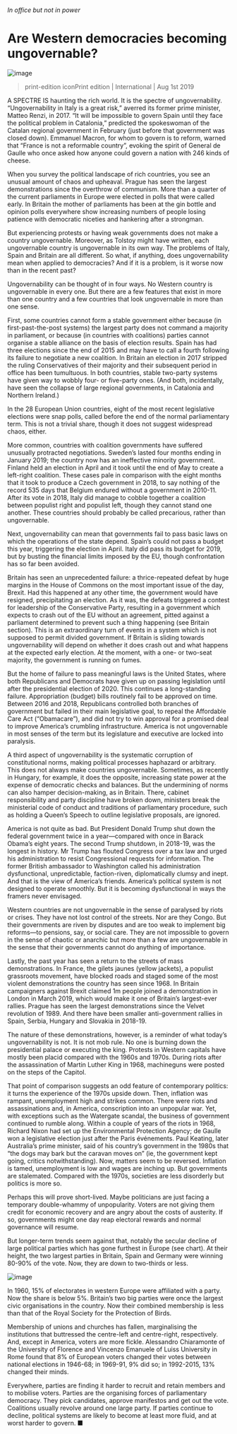 ###### In office but not in power
# Are Western democracies becoming ungovernable? 
![image](images/20190803_IRD001.jpg) 
> print-edition iconPrint edition | International | Aug 1st 2019 
A SPECTRE IS haunting the rich world. It is the spectre of ungovernability. “Ungovernability in Italy is a great risk,” averred its former prime minister, Matteo Renzi, in 2017. “It will be impossible to govern Spain until they face the political problem in Catalonia,” predicted the spokeswoman of the Catalan regional government in February (just before that government was closed down). Emmanuel Macron, for whom to govern is to reform, warned that “France is not a reformable country”, evoking the spirit of General de Gaulle who once asked how anyone could govern a nation with 246 kinds of cheese. 
When you survey the political landscape of rich countries, you see an unusual amount of chaos and upheaval. Prague has seen the largest demonstrations since the overthrow of communism. More than a quarter of the current parliaments in Europe were elected in polls that were called early. In Britain the mother of parliaments has been at the gin bottle and opinion polls everywhere show increasing numbers of people losing patience with democratic niceties and hankering after a strongman. 
But experiencing protests or having weak governments does not make a country ungovernable. Moreover, as Tolstoy might have written, each ungovernable country is ungovernable in its own way. The problems of Italy, Spain and Britain are all different. So what, if anything, does ungovernability mean when applied to democracies? And if it is a problem, is it worse now than in the recent past? 
Ungovernability can be thought of in four ways. No Western country is ungovernable in every one. But there are a few features that exist in more than one country and a few countries that look ungovernable in more than one sense. 
First, some countries cannot form a stable government either because (in first-past-the-post systems) the largest party does not command a majority in parliament, or because (in countries with coalitions) parties cannot organise a stable alliance on the basis of election results. Spain has had three elections since the end of 2015 and may have to call a fourth following its failure to negotiate a new coalition. In Britain an election in 2017 stripped the ruling Conservatives of their majority and their subsequent period in office has been tumultuous. In both countries, stable two-party systems have given way to wobbly four- or five-party ones. (And both, incidentally, have seen the collapse of large regional governments, in Catalonia and Northern Ireland.) 
In the 28 European Union countries, eight of the most recent legislative elections were snap polls, called before the end of the normal parliamentary term. This is not a trivial share, though it does not suggest widespread chaos, either. 
More common, countries with coalition governments have suffered unusually protracted negotiations. Sweden’s lasted four months ending in January 2019; the country now has an ineffective minority government. Finland held an election in April and it took until the end of May to create a left-right coalition. These cases pale in comparison with the eight months that it took to produce a Czech government in 2018, to say nothing of the record 535 days that Belgium endured without a government in 2010-11. After its vote in 2018, Italy did manage to cobble together a coalition between populist right and populist left, though they cannot stand one another. These countries should probably be called precarious, rather than ungovernable. 
Next, ungovernability can mean that governments fail to pass basic laws on which the operations of the state depend. Spain’s could not pass a budget this year, triggering the election in April. Italy did pass its budget for 2019, but by busting the financial limits imposed by the EU, though confrontation has so far been avoided. 
Britain has seen an unprecedented failure: a thrice-repeated defeat by huge margins in the House of Commons on the most important issue of the day, Brexit. Had this happened at any other time, the government would have resigned, precipitating an election. As it was, the defeats triggered a contest for leadership of the Conservative Party, resulting in a government which expects to crash out of the EU without an agreement, pitted against a parliament determined to prevent such a thing happening (see Britain section). This is an extraordinary turn of events in a system which is not supposed to permit divided government. If Britain is sliding towards ungovernability will depend on whether it does crash out and what happens at the expected early election. At the moment, with a one- or two-seat majority, the government is running on fumes. 
But the home of failure to pass meaningful laws is the United States, where both Republicans and Democrats have given up on passing legislation until after the presidential election of 2020. This continues a long-standing failure. Appropriation (budget) bills routinely fail to be approved on time. Between 2016 and 2018, Republicans controlled both branches of government but failed in their main legislative goal, to repeal the Affordable Care Act (“Obamacare”), and did not try to win approval for a promised deal to improve America’s crumbling infrastructure. America is not ungovernable in most senses of the term but its legislature and executive are locked into paralysis. 
A third aspect of ungovernability is the systematic corruption of constitutional norms, making political processes haphazard or arbitrary. This does not always make countries ungovernable. Sometimes, as recently in Hungary, for example, it does the opposite, increasing state power at the expense of democratic checks and balances. But the undermining of norms can also hamper decision-making, as in Britain. There, cabinet responsibility and party discipline have broken down, ministers break the ministerial code of conduct and traditions of parliamentary procedure, such as holding a Queen’s Speech to outline legislative proposals, are ignored. 
America is not quite as bad. But President Donald Trump shut down the federal government twice in a year—compared with once in Barack Obama’s eight years. The second Trump shutdown, in 2018-19, was the longest in history. Mr Trump has flouted Congress over a tax law and urged his administration to resist Congressional requests for information. The former British ambassador to Washington called his administration dysfunctional, unpredictable, faction-riven, diplomatically clumsy and inept. And that is the view of America’s friends. America’s political system is not designed to operate smoothly. But it is becoming dysfunctional in ways the framers never envisaged. 
Western countries are not ungovernable in the sense of paralysed by riots or crises. They have not lost control of the streets. Nor are they Congo. But their governments are riven by disputes and are too weak to implement big reforms—to pensions, say, or social care. They are not impossible to govern in the sense of chaotic or anarchic but more than a few are ungovernable in the sense that their governments cannot do anything of importance. 
Lastly, the past year has seen a return to the streets of mass demonstrations. In France, the gilets jaunes (yellow jackets), a populist grassroots movement, have blocked roads and staged some of the most violent demonstrations the country has seen since 1968. In Britain campaigners against Brexit claimed 1m people joined a demonstration in London in March 2019, which would make it one of Britain’s largest-ever rallies. Prague has seen the largest demonstrations since the Velvet revolution of 1989. And there have been smaller anti-government rallies in Spain, Serbia, Hungary and Slovakia in 2018-19. 
The nature of these demonstrations, however, is a reminder of what today’s ungovernability is not. It is not mob rule. No one is burning down the presidential palace or executing the king. Protests in Western capitals have mostly been placid compared with the 1960s and 1970s. During riots after the assassination of Martin Luther King in 1968, machineguns were posted on the steps of the Capitol. 
That point of comparison suggests an odd feature of contemporary politics: it turns the experience of the 1970s upside down. Then, inflation was rampant, unemployment high and strikes common. There were riots and assassinations and, in America, conscription into an unpopular war. Yet, with exceptions such as the Watergate scandal, the business of government continued to rumble along. Within a couple of years of the riots in 1968, Richard Nixon had set up the Environmental Protection Agency; de Gaulle won a legislative election just after the Paris événements. Paul Keating, later Australia’s prime minister, said of his country’s government in the 1980s that “the dogs may bark but the caravan moves on” (ie, the government kept going, critics notwithstanding). Now, matters seem to be reversed. Inflation is tamed, unemployment is low and wages are inching up. But governments are stalemated. Compared with the 1970s, societies are less disorderly but politics is more so. 
Perhaps this will prove short-lived. Maybe politicians are just facing a temporary double-whammy of unpopularity. Voters are not giving them credit for economic recovery and are angry about the costs of austerity. If so, governments might one day reap electoral rewards and normal governance will resume. 
But longer-term trends seem against that, notably the secular decline of large political parties which has gone furthest in Europe (see chart). At their height, the two largest parties in Britain, Spain and Germany were winning 80-90% of the vote. Now, they are down to two-thirds or less. 
![image](images/20190803_IRC476.png) 
In 1960, 15% of electorates in western Europe were affiliated with a party. Now the share is below 5%. Britain’s two big parties were once the largest civic organisations in the country. Now their combined membership is less than that of the Royal Society for the Protection of Birds. 
Membership of unions and churches has fallen, marginalising the institutions that buttressed the centre-left and centre-right, respectively. And, except in America, voters are more fickle. Alessandro Chiaramonte of the University of Florence and Vincenzo Emanuele of Luiss University in Rome found that 8% of European voters changed their votes between national elections in 1946-68; in 1969-91, 9% did so; in 1992-2015, 13% changed their minds. 
Everywhere, parties are finding it harder to recruit and retain members and to mobilise voters. Parties are the organising forces of parliamentary democracy. They pick candidates, approve manifestos and get out the vote. Coalitions usually revolve around one large party. If parties continue to decline, political systems are likely to become at least more fluid, and at worst harder to govern. ■ 
